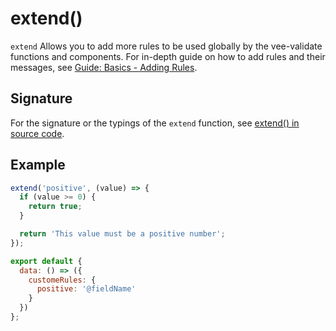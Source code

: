 # extend()

`extend` Allows you to add more rules to be used globally by the vee-validate functions and components. For in-depth guide on how to add rules and their messages, see [Guide: Basics - Adding Rules](../guide/basics.md#adding-rules).

## Signature

For the signature or the typings of the `extend` function, see [extend() in source code](https://github.com/logaretm/vee-validate/blob/master/src/extend.ts).

## Example

```js
extend('positive', (value) => {
  if (value >= 0) {
    return true;
  }

  return 'This value must be a positive number';
});

export default {
  data: () => ({
    customeRules: {
      positive: '@fieldName'
    }
  })
};
```
